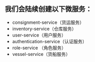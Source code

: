 ## 我们会陆续创建以下微服务：

* consignment-service（货运服务）
* inventory-service（仓库服务）
* user-service（用户服务）
* authentication-service（认证服务）
* role-service （角色服务）
* vessel-service（货船服务）